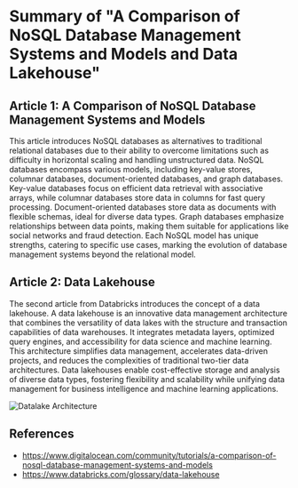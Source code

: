# Summary of "A Comparison of NoSQL Database Management Systems and Models and Data Lakehouse"


## Article 1: A Comparison of NoSQL Database Management Systems and Models 
This article introduces NoSQL databases as alternatives to traditional relational databases due to their ability to overcome limitations such as difficulty in horizontal scaling and handling unstructured data. NoSQL databases encompass various models, including key-value stores, columnar databases, document-oriented databases, and graph databases. Key-value databases focus on efficient data retrieval with associative arrays, while columnar databases store data in columns for fast query processing. Document-oriented databases store data as documents with flexible schemas, ideal for diverse data types. Graph databases emphasize relationships between data points, making them suitable for applications like social networks and fraud detection. Each NoSQL model has unique strengths, catering to specific use cases, marking the evolution of database management systems beyond the relational model.

## Article 2: Data Lakehouse
The second article from Databricks introduces the concept of a data lakehouse. A data lakehouse is an innovative data management architecture that combines the versatility of data lakes with the structure and transaction capabilities of data warehouses. It integrates metadata layers, optimized query engines, and accessibility for data science and machine learning. This architecture simplifies data management, accelerates data-driven projects, and reduces the complexities of traditional two-tier data architectures. Data lakehouses enable cost-effective storage and analysis of diverse data types, fostering flexibility and scalability while unifying data management for business intelligence and machine learning applications.

![Datalake Architecture](https://www.databricks.com/wp-content/uploads/2020/01/data-lakehouse-new.png)

## References
* https://www.digitalocean.com/community/tutorials/a-comparison-of-nosql-database-management-systems-and-models
* https://www.databricks.com/glossary/data-lakehouse
